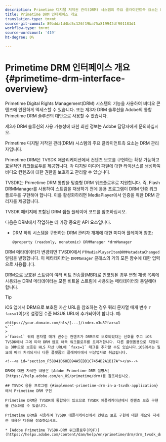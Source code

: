 ```yaml
---
description: Primetime 디지털 저작권 관리(DRM) 시스템의 주요 클라이언트측 요소는 DRM 관리자입니다.
title: Primetime DRM 인터페이스 개요
translation-type: tm+mt
source-git-commit: 89bdda1d4bd5c126f19ba75a819942df901183d1
workflow-type: tm+mt
source-wordcount: '419'
ht-degree: 0%

---
```



# Primetime DRM 인터페이스 개요 {#primetime-drm-interface-overview}

Primetime Digital Rights Management(DRM) 시스템의 기능을 사용하여 비디오 콘텐츠에 안전하게 액세스할 수 있습니다. 또는 제3자 DRM 솔루션을 Adobe의 통합 Primetime DRM 솔루션의 대안으로 사용할 수 있습니다.

제3자 DRM 솔루션의 사용 가능성에 대한 최신 정보는 Adobe 담당자에게 문의하십시오.

Primetime 디지털 저작권 관리(DRM) 시스템의 주요 클라이언트측 요소는 DRM 관리자입니다.

<!--<a id="section_4DD54E085AB345FE9BE00865E56B28DB"></a>-->

Primetime DRM은 TVSDK 애플리케이션에서 컨텐츠 보호를 구현하는 확장 가능하고 효율적인 워크플로우를 제공합니다. 각 디지털 미디어 파일에 대한 라이선스를 생성하여 비디오 컨텐츠에 대한 권한을 보호하고 관리할 수 있습니다.

TVSDK는 Primetime DRM 통합을 맞춤형 DRM 워크플로우로 지원합니다. 즉, Flash DRMManager를 사용하여 스트림을 재생하기 전에 응용 프로그램이 DRM 인증 워크플로우를 구현해야 합니다. 이를 활성화하려면 MediaPlayer에서 인증을 위한 DRM 관리자를 제공합니다.

TVSDK 패키지에 포함된 DRM 샘플 플레이어 코드를 참조하십시오.

다음은 DRM에서 작업하는 데 가장 중요한 API 요소입니다.

* DRM 하위 시스템을 구현하는 DRM 관리자 개체에 대한 미디어 플레이어 참조:

   ```
   @property (readonly, nonatomic) DRMManager *drmManager
   ```

<!--<a id="section_F986DB1EDD6F44CD8E57419CCA0921E8"></a>-->

DRM 메타데이터가 변경되면 TVSDK에서 `PTMediaPlayerItemDRMMetadataChanged` 알림을 발행합니다. 이 메타데이터는 `DRMManager` 클래스의 거의 모든 함수에 대한 입력으로 사용됩니다.

<!--<a id="section_223DCF63BAB6438792A85352A79044CC"></a>-->

DRM으로 보호된 스트림이 여러 비트 전송률(MBR)로 인코딩된 경우 변형 재생 목록에 사용되는 DRM 메타데이터는 모든 비트율 스트림에 사용되는 메타데이터와 동일해야 합니다.

>[!TIP]
>
>iOS 앱에서 DRM으로 보호된 자산 URL을 참조하는 경우 쿼리 문자열 매개 변수 `?faxs=1`이(가) 설정된 수준 M3U8 URL에 추가되어야 합니다. 예:
>
>
```
>https://your.domain.com/hls/[...]/index.m3u8?faxs=1
>```
>
>`faxs=1` 쿼리 문자열 매개 변수는 컨텐츠가 DRM으로 보호되었다는 신호를 주고 iOS TVSDK에서 그에 따라 DRM 암호 해독 워크플로우를 트리거합니다. 다른 플랫폼용으로 지정되는 DRM으로 보호된 HLS 자산 URL에 `faxs=1` 태그를 추가할 수도 있습니다.iOS에서는 필요에 따라 처리되거나 다른 플랫폼의 플레이어에서 비상업자로 취급됩니다.

<!--<a id="section_F58941D68EB94A5EBD1C7454D2A1B17A"></a>-->

DRM에 대한 자세한 내용은 [Adobe Primetime DRM 설명서](https://help.adobe.com/en_US/primetime/drm)를 참조하십시오.

## TSVDK 응용 프로그램 {#implement-primetime-drm-in-a-tsvdk-application}에서 Primetime DRM 구현

Primetime DRM은 TVSDK에 통합되어 있으므로 TVSDK 애플리케이션에서 컨텐츠 보호 구현을 간소화할 수 있습니다.

Primetime DRM을 사용하여 TVSDK 애플리케이션에서 컨텐츠 보호 구현에 대한 개요와 자세한 내용은 다음을 참조하십시오.

* [Adobe Primetime TVSDK-DRM 워크플로우(PDF)](https://helpx.adobe.com/content/dam/help/en/primetime/drm/drm_tvsdk_drm_workflow.pdf)